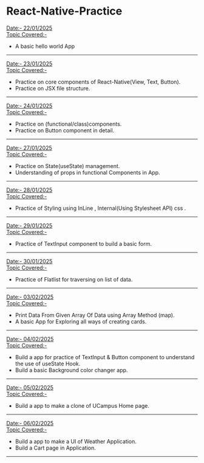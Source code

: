 # React-Native-Practice
<u>Date:- 22/01/2025</u> <br>
<u>Topic Covered:-</u>
* A basic hello world App
***
<u>Date:- 23/01/2025 </u><br>
<u>Topic Covered:-</u>
* Practice on core components of React-Native(View, Text, Button).
* Practice on JSX file structure.
***
<u>Date:- 24/01/2025 </u><br>
<u>Topic Covered:-</u>
* Practice on (functional/class)components.
* Practice on Button component in detail.
***
<u>Date:- 27/01/2025 </u><br>
<u>Topic Covered:-</u>
* Practice on State(useState) management.
* Understanding of props in functional Components in App.
***
<u>Date:- 28/01/2025 </u><br>
<u>Topic Covered:-</u>
* Practice of Styling using InLine , Internal(Using Stylesheet API) css .
***
<u>Date:- 29/01/2025 </u><br>
<u>Topic Covered:-</u>
* Practice of TextInput component to build a basic form.
***
<u>Date:- 30/01/2025 </u><br>
<u>Topic Covered:-</u>
* Practice of Flatlist for traversing on list of data.
***
<u>Date:- 03/02/2025 </u><br>
<u>Topic Covered:-</u>
* Print Data From Given Array Of Data using Array Method (map).
* A basic App for Exploring all ways of creating cards.
***
<u>Date:- 04/02/2025 </u><br>
<u>Topic Covered:-</u>
* Build a app for practice of TextInput & Button component to understand the use of useState Hook.
* Build a basic Background color changer app. 
***
<u>Date:- 05/02/2025 </u><br>
<u>Topic Covered:-</u>
* Build a app to make a clone of UCampus Home page.   
***
<u>Date:- 06/02/2025 </u><br>
<u>Topic Covered:-</u>
* Build a app to make a UI of Weather Application.
* Build a Cart page in Application.
***